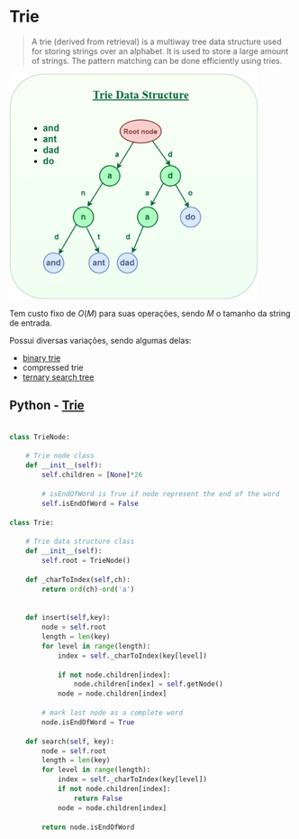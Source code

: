 # Trie

> A trie (derived from retrieval) is a multiway tree data structure used for storing strings over an alphabet. It is used to store a large amount of strings. The pattern matching can be done efficiently using tries.

<img src="./Triedatastructure1.png" height=400/>

Tem custo fixo de $O(M)$ para suas operações, sendo $M$ o tamanho da string de entrada.

Possui diversas variações, sendo algumas delas:
- [binary trie](./BinaryTrie.md)
- compressed trie
- [ternary search tree](https://en.wikipedia.org/wiki/Ternary_search_tree)


## Python - [Trie](https://www.geeksforgeeks.org/trie-insert-and-search/)


```python

class TrieNode:
     
    # Trie node class
    def __init__(self):
        self.children = [None]*26
 
        # isEndOfWord is True if node represent the end of the word
        self.isEndOfWord = False
 
class Trie:
     
    # Trie data structure class
    def __init__(self):
        self.root = TrieNode()
 
    def _charToIndex(self,ch):
        return ord(ch)-ord('a')
 
 
    def insert(self,key):
        node = self.root
        length = len(key)
        for level in range(length):
            index = self._charToIndex(key[level])
 
            if not node.children[index]:
                node.children[index] = self.getNode()
            node = node.children[index]
 
        # mark last node as a complete word
        node.isEndOfWord = True
 
    def search(self, key):
        node = self.root
        length = len(key)
        for level in range(length):
            index = self._charToIndex(key[level])
            if not node.children[index]:
                return False
            node = node.children[index]
 
        return node.isEndOfWord
```